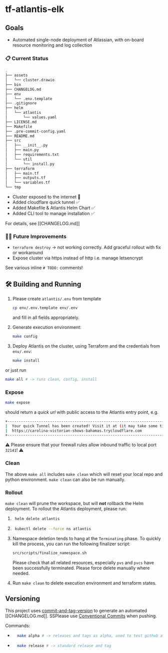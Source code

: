 # tf-atlantis-elk

## Goals

* Automated single-node deployment of Atlassian, with on-board resource monitoring and log collection

### 📋 Current Status
```bash
.
├── assets
│   └── cluster.drawio
├── bin
├── CHANGELOG.md
├── env
│   └── .env.template
├── .gitignore
├── helm
│   └── atlantis
│       └── values.yaml
├── LICENSE.md
├── Makefile
├── .pre-commit-config.yaml
├── README.md
├── src
│   ├── __init__.py
│   ├── main.py
│   ├── requirements.txt
│   └── util
│       └── install.py
├── terraform
│   ├── main.tf
│   ├── outputs.tf
│   └── variables.tf
└── tmp
```

* Cluster exposed to the internet 🎉
* Added cloudflare quick tunnel ✅
* Added Makefile & Atlantis Helm Chart ✅
* Added CLI tool to manage installation ✅

For details, see [[CHANGELOG.md]]

### 🧑‍🏭 Future Improvements

* `terraform destroy` -> not working correctly. Add graceful rollout with fix or workaround
* Expose cluster via https instead of http i.e. manage letsencrypt

See various inline `# TODO:` comments!

## 🛠️ Building and Running

1. Please create `atlantis/.env` from template
    ```bash
    cp env/.env.template env/.env
    ```
    and fill in all fields appropriately.

2. Generate execution environment:
    ```bash
    make config
    ```

3. Deploy Atlantis on the cluster, using Terraform and the credentials from `env/.env`:
    ```bash
    make install
    ```
or just run

```bash
make all # -> runs clean, config, install
```

### Expose

```bash
make expose
```
should return a *quick url* with public access to the Atlantis entry point, e.g.
```bash
+--------------------------------------------------------------------------------------------+
|  Your quick Tunnel has been created! Visit it at (it may take some time to be reachable):  |
|  https://carolina-victorian-shows-bahamas.trycloudflare.com                                |
+--------------------------------------------------------------------------------------------+
```

⚠️ Please ensure that your firewall rules allow inbound traffic to local port `32141`! ⚠️

### Clean

The above `make all` includes `make clean` which will reset your local repo and python environment. `make clean` can also be run manually.

### Rollout

`make clean` will prune the workspace, but will **not** rollback the Helm deployment. To rollout the Atlantis deployment, please run:

1. ```bash
    helm delete atlantis
    ```
2. ```bash
    kubectl delete --force ns atlantis
    ```
3. Namespace deletion tends to hang at the `Terminating` phase. To quickly kill the process, you can run the following finalizer script:
    ```bash
    src/scripts/finalize_namespace.sh
    ```
   Please check that all related resources, especially `pvs` and `pvcs` have been successfully terminated. Please force delete manually where needed.

4. Run `make clean` to delete execution environment and terraform states.

## Versioning

This project uses [commit-and-tag-version](https://github.com/absolute-version/commit-and-tag-version) to generate an automated [[CHANGELOG.md]].
SSPlease use [Conventional Commits](https://www.conventionalcommits.org/en/v1.0.0/#summary) when pushing.

Commands:

* ```bash
    make alpha # -> releases and tags as alpha, used to test github actions
    ```

* ```bash
    make release # -> standard release and tag
    ```
